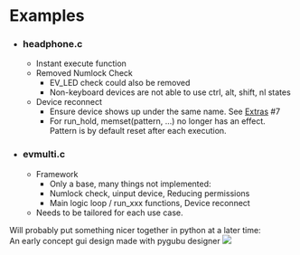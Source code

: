 # Examples  
* <h3>headphone.c</h3>

  * Instant execute function
  * Removed Numlock Check
    * EV_LED check could also be removed  
    * Non-keyboard devices are not able to use ctrl, alt, shift, nl states
  * Device reconnect
    * Ensure device shows up under the same name. See [Extras](../../wiki/Extra) #7
    * For run_hold, memset(pattern, ...) no longer has an effect. Pattern is by default reset after each execution. 
* <h3>evmulti.c</h3>  
  
  * Framework  
    * Only a base, many things not implemented:  
    * Numlock check, uinput device, Reducing permissions  
    * Main logic loop / run_xxx functions, Device reconnect  
  * Needs to be tailored for each use case.

Will probably put something nicer together in python at a later time:  
An early concept gui design made with pygubu designer
![](https://github.com/pickpj/ev-morse/assets/118209356/577ae7e8-f0a6-46f3-844a-5b65d86f2885)
